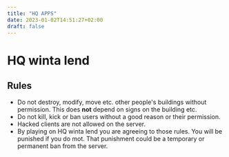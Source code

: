 ```yaml
---
title: "HQ APPS"
date: 2023-01-02T14:51:27+02:00
draft: false
---
```


# HQ winta lend

## Rules

- Do not destroy, modify, move etc. other people's buildings without permission. This does **not** depend on signs on the building etc.
- Do not kill, kick or ban users without a good reason or their permission.
- Hacked clients are not allowed on the server.
- By playing on HQ winta lend you are agreeing to those rules. You will be punished if you do mot. That punishment could be a temporary or permanent ban from the server.
